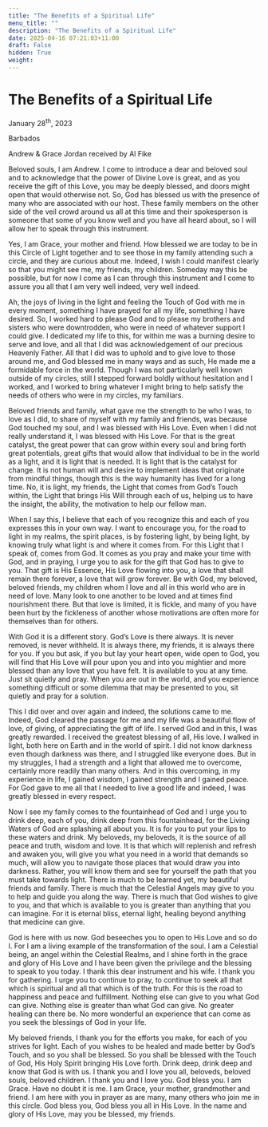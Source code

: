 ```yaml
---
title: "The Benefits of a Spiritual Life"
menu_title: ""
description: "The Benefits of a Spiritual Life"
date: 2025-04-16 07:21:03+11:00
draft: False
hidden: True
weight:
---
```

# The Benefits of a Spiritual Life

January 28<sup>th</sup>, 2023

Barbados

Andrew & Grace Jordan received by Al Fike

Beloved souls, I am Andrew. I come to introduce a dear and beloved soul and to acknowledge that the power of Divine Love is great, and as you receive the gift of this Love, you may be deeply blessed, and doors might open that would otherwise not. So, God has blessed us with the presence of many who are associated with our host. These family members on the other side of the veil crowd around us all at this time and their spokesperson is someone that some of you know well and you have all heard about, so I will allow her to speak through this instrument.

Yes, I am Grace, your mother and friend. How blessed we are today to be in this Circle of Light together and to see those in my family attending such a circle, and they are curious about me. Indeed, I wish I could manifest clearly so that you might see me, my friends, my children. Someday may this be possible, but for now I come as I can through this instrument and I come to assure you all that I am very well indeed, very well indeed.

Ah, the joys of living in the light and feeling the Touch of God with me in every moment, something I have prayed for all my life, something I have desired. So, I worked hard to please God and to please my brothers and sisters who were downtrodden, who were in need of whatever support I could give. I dedicated my life to this, for within me was a burning desire to serve and love, and all that I did was acknowledgement of our precious Heavenly Father. All that I did was to uphold and to give love to those around me, and God blessed me in many ways and as such, He made me a formidable force in the world. Though I was not particularly well known outside of my circles, still I stepped forward boldly without hesitation and I worked, and I worked to bring whatever I might bring to help satisfy the needs of others who were in my circles, my familiars.

Beloved friends and family, what gave me the strength to be who I was, to love as I did, to share of myself with my family and friends, was because God touched my soul, and I was blessed with His Love. Even when I did not really understand it, I was blessed with His Love. For that is the great catalyst, the great power that can grow within every soul and bring forth great potentials, great gifts that would allow that individual to be in the world as a light, and it is light that is needed. It is light that is the catalyst for change. It is not human will and desire to implement ideas that originate from mindful things, though this is the way humanity has lived for a long time. No, it is light, my friends, the Light that comes from God’s Touch within, the Light that brings His Will through each of us, helping us to have the insight, the ability, the motivation to help our fellow man.

When I say this, I believe that each of you recognize this and each of you expresses this in your own way. I want to encourage you, for the road to light in my realms, the spirit places, is by fostering light, by being light, by knowing truly what light is and where it comes from. For this Light that I speak of, comes from God. It comes as you pray and make your time with God, and in praying, I urge you to ask for the gift that God has to give to you. That gift is His Essence, His Love flowing into you, a love that shall remain there forever, a love that will grow forever. Be with God, my beloved, beloved friends, my children whom I love and all in this world who are in need of love. Many look to one another to be loved and at times find nourishment there. But that love is limited, it is fickle, and many of you have been hurt by the fickleness of another whose motivations are often more for themselves than for others.

With God it is a different story. God’s Love is there always. It is never removed, is never withheld. It is always there, my friends, it is always there for you. If you but ask, if you but lay your heart open, wide open to God, you will find that His Love will pour upon you and into you mightier and more blessed than any love that you have felt. It is available to you at any time. Just sit quietly and pray. When you are out in the world, and you experience something difficult or some dilemma that may be presented to you, sit quietly and pray for a solution.

This I did over and over again and indeed, the solutions came to me. Indeed, God cleared the passage for me and my life was a beautiful flow of love, of giving, of appreciating the gift of life. I served God and in this, I was greatly rewarded. I received the greatest blessing of all, His love. I walked in light, both here on Earth and in the world of spirit. I did not know darkness even though darkness was there, and I struggled like everyone does. But in my struggles, I had a strength and a light that allowed me to overcome, certainly more readily than many others. And in this overcoming, in my experience in life, I gained wisdom, I gained strength and I gained peace. For God gave to me all that I needed to live a good life and indeed, I was greatly blessed in every respect.

Now I see my family comes to the fountainhead of God and I urge you to drink deep, each of you, drink deep from this fountainhead, for the Living Waters of God are splashing all about you. It is for you to put your lips to these waters and drink. My beloveds, my beloveds, it is the source of all peace and truth, wisdom and love. It is that which will replenish and refresh and awaken you, will give you what you need in a world that demands so much, will allow you to navigate those places that would draw you into darkness. Rather, you will know them and see for yourself the path that you must take towards light. There is much to be learned yet, my beautiful friends and family. There is much that the Celestial Angels may give to you to help and guide you along the way. There is much that God wishes to give to you, and that which is available to you is greater than anything that you can imagine. For it is eternal bliss, eternal light, healing beyond anything that medicine can give.

God is here with us now. God beseeches you to open to His Love and so do I. For I am a living example of the transformation of the soul. I am a Celestial being, an angel within the Celestial Realms, and I shine forth in the grace and glory of His Love and I have been given the privilege and the blessing to speak to you today. I thank this dear instrument and his wife. I thank you for gathering. I urge you to continue to pray, to continue to seek all that which is spiritual and all that which is of the truth. For this is the road to happiness and peace and fulfillment. Nothing else can give to you what God can give. Nothing else is greater than what God can give. No greater healing can there be. No more wonderful an experience that can come as you seek the blessings of God in your life.

My beloved friends, I thank you for the efforts you make, for each of you strives for light. Each of you wishes to be healed and made better by God’s Touch, and so you shall be blessed. So you shall be blessed with the Touch of God, His Holy Spirit bringing His Love forth. Drink deep, drink deep and know that God is with us. I thank you and I love you all, beloveds, beloved souls, beloved children. I thank you and I love you. God bless you. I am Grace. Have no doubt it is me. I am Grace, your mother, grandmother and friend. I am here with you in prayer as are many, many others who join me in this circle. God bless you, God bless you all in His Love. In the name and glory of His Love, may you be blessed, my friends.
